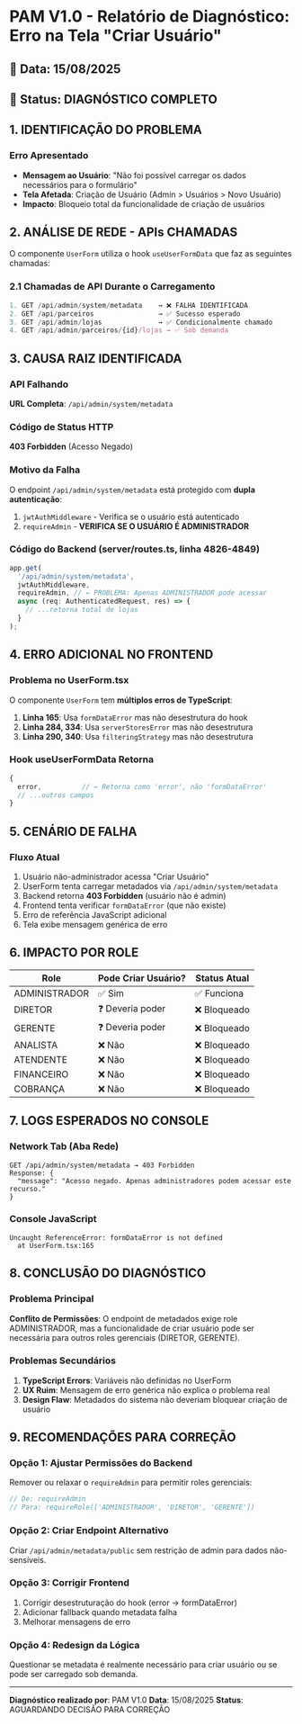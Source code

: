 # PAM V1.0 - Relatório de Diagnóstico: Erro na Tela "Criar Usuário"

## 📅 Data: 15/08/2025

## 🎯 Status: DIAGNÓSTICO COMPLETO

## 1. IDENTIFICAÇÃO DO PROBLEMA

### Erro Apresentado

- **Mensagem ao Usuário**: "Não foi possível carregar os dados necessários para o formulário"
- **Tela Afetada**: Criação de Usuário (Admin > Usuários > Novo Usuário)
- **Impacto**: Bloqueio total da funcionalidade de criação de usuários

## 2. ANÁLISE DE REDE - APIs CHAMADAS

O componente `UserForm` utiliza o hook `useUserFormData` que faz as seguintes chamadas:

### 2.1 Chamadas de API Durante o Carregamento

```typescript
1. GET /api/admin/system/metadata    → ❌ FALHA IDENTIFICADA
2. GET /api/parceiros                → ✅ Sucesso esperado
3. GET /api/admin/lojas              → ✅ Condicionalmente chamado
4. GET /api/admin/parceiros/{id}/lojas → ✅ Sob demanda
```

## 3. CAUSA RAIZ IDENTIFICADA

### API Falhando

**URL Completa**: `/api/admin/system/metadata`

### Código de Status HTTP

**403 Forbidden** (Acesso Negado)

### Motivo da Falha

O endpoint `/api/admin/system/metadata` está protegido com **dupla autenticação**:

1. `jwtAuthMiddleware` - Verifica se o usuário está autenticado
2. `requireAdmin` - **VERIFICA SE O USUÁRIO É ADMINISTRADOR**

### Código do Backend (server/routes.ts, linha 4826-4849)

```typescript
app.get(
  '/api/admin/system/metadata',
  jwtAuthMiddleware,
  requireAdmin, // ← PROBLEMA: Apenas ADMINISTRADOR pode acessar
  async (req: AuthenticatedRequest, res) => {
    // ...retorna total de lojas
  }
);
```

## 4. ERRO ADICIONAL NO FRONTEND

### Problema no UserForm.tsx

O componente `UserForm` tem **múltiplos erros de TypeScript**:

1. **Linha 165**: Usa `formDataError` mas não desestrutura do hook
2. **Linha 284, 334**: Usa `serverStoresError` mas não desestrutura
3. **Linha 290, 340**: Usa `filteringStrategy` mas não desestrutura

### Hook useUserFormData Retorna

```typescript
{
  error,          // ← Retorna como 'error', não 'formDataError'
  // ...outros campos
}
```

## 5. CENÁRIO DE FALHA

### Fluxo Atual

1. Usuário não-administrador acessa "Criar Usuário"
2. UserForm tenta carregar metadados via `/api/admin/system/metadata`
3. Backend retorna **403 Forbidden** (usuário não é admin)
4. Frontend tenta verificar `formDataError` (que não existe)
5. Erro de referência JavaScript adicional
6. Tela exibe mensagem genérica de erro

## 6. IMPACTO POR ROLE

| Role          | Pode Criar Usuário? | Status Atual |
| ------------- | ------------------- | ------------ |
| ADMINISTRADOR | ✅ Sim              | ✅ Funciona  |
| DIRETOR       | ❓ Deveria poder    | ❌ Bloqueado |
| GERENTE       | ❓ Deveria poder    | ❌ Bloqueado |
| ANALISTA      | ❌ Não              | ❌ Bloqueado |
| ATENDENTE     | ❌ Não              | ❌ Bloqueado |
| FINANCEIRO    | ❌ Não              | ❌ Bloqueado |
| COBRANÇA      | ❌ Não              | ❌ Bloqueado |

## 7. LOGS ESPERADOS NO CONSOLE

### Network Tab (Aba Rede)

```
GET /api/admin/system/metadata → 403 Forbidden
Response: {
  "message": "Acesso negado. Apenas administradores podem acessar este recurso."
}
```

### Console JavaScript

```
Uncaught ReferenceError: formDataError is not defined
  at UserForm.tsx:165
```

## 8. CONCLUSÃO DO DIAGNÓSTICO

### Problema Principal

**Conflito de Permissões**: O endpoint de metadados exige role ADMINISTRADOR, mas a funcionalidade de criar usuário pode ser necessária para outros roles gerenciais (DIRETOR, GERENTE).

### Problemas Secundários

1. **TypeScript Errors**: Variáveis não definidas no UserForm
2. **UX Ruim**: Mensagem de erro genérica não explica o problema real
3. **Design Flaw**: Metadados do sistema não deveriam bloquear criação de usuário

## 9. RECOMENDAÇÕES PARA CORREÇÃO

### Opção 1: Ajustar Permissões do Backend

Remover ou relaxar o `requireAdmin` para permitir roles gerenciais:

```typescript
// De: requireAdmin
// Para: requireRole(['ADMINISTRADOR', 'DIRETOR', 'GERENTE'])
```

### Opção 2: Criar Endpoint Alternativo

Criar `/api/admin/metadata/public` sem restrição de admin para dados não-sensíveis.

### Opção 3: Corrigir Frontend

1. Corrigir desestruturação do hook (error → formDataError)
2. Adicionar fallback quando metadata falha
3. Melhorar mensagens de erro

### Opção 4: Redesign da Lógica

Questionar se metadata é realmente necessário para criar usuário ou se pode ser carregado sob demanda.

---

**Diagnóstico realizado por**: PAM V1.0
**Data**: 15/08/2025
**Status**: AGUARDANDO DECISÃO PARA CORREÇÃO
